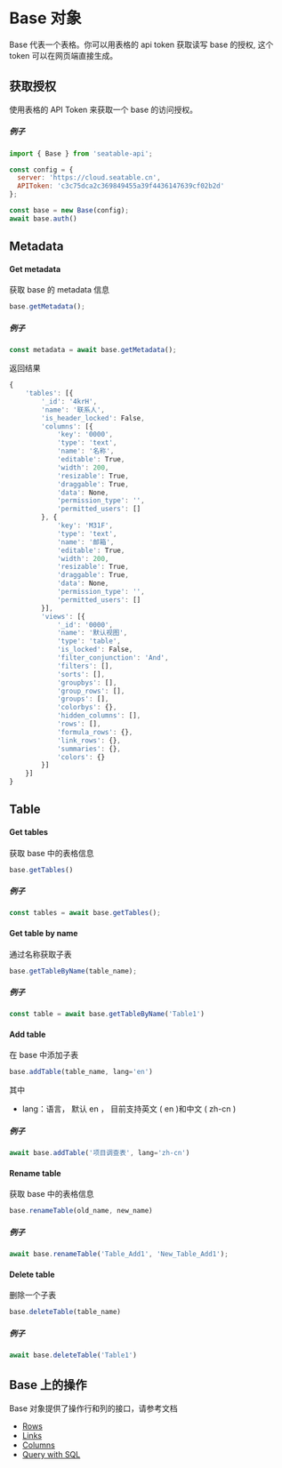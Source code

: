 # Base 对象

Base 代表一个表格。你可以用表格的 api token 获取读写 base 的授权, 这个 token 可以在网页端直接生成。

## 获取授权

使用表格的 API Token 来获取一个 base 的访问授权。

##### 例子

```javascript
import { Base } from 'seatable-api';

const config = {
  server: 'https://cloud.seatable.cn',
  APIToken: 'c3c75dca2c369849455a39f4436147639cf02b2d'
};

const base = new Base(config);
await base.auth()
```

## Metadata

#### Get metadata

获取 base 的 metadata 信息

```javascript
base.getMetadata();
```

##### 例子

```javascript
const metadata = await base.getMetadata();
```

返回结果

```javascript
{
	'tables': [{
		'_id': '4krH',
		'name': '联系人',
		'is_header_locked': False,
		'columns': [{
			'key': '0000',
			'type': 'text',
			'name': '名称',
			'editable': True,
			'width': 200,
			'resizable': True,
			'draggable': True,
			'data': None,
			'permission_type': '',
			'permitted_users': []
		}, {
			'key': 'M31F',
			'type': 'text',
			'name': '邮箱',
			'editable': True,
			'width': 200,
			'resizable': True,
			'draggable': True,
			'data': None,
			'permission_type': '',
			'permitted_users': []
		}],
		'views': [{
			'_id': '0000',
			'name': '默认视图',
			'type': 'table',
			'is_locked': False,
			'filter_conjunction': 'And',
			'filters': [],
			'sorts': [],
			'groupbys': [],
			'group_rows': [],
			'groups': [],
			'colorbys': {},
			'hidden_columns': [],
			'rows': [],
			'formula_rows': {},
			'link_rows': {},
			'summaries': {},
			'colors': {}
		}]
	}]
}
```

## Table

####  Get tables

获取 base 中的表格信息

```javascript
base.getTables()
```

##### 例子

```javascript
const tables = await base.getTables();
```

####  Get table by name

通过名称获取子表

```javascript
base.getTableByName(table_name);
```

##### 例子

```javascript
const table = await base.getTableByName('Table1')
```

#### Add table

在 base 中添加子表

```javascript
base.addTable(table_name, lang='en')
```

其中

* lang：语言， 默认 en ， 目前支持英文 ( en )和中文 ( zh-cn )

##### 例子

```javascript
await base.addTable('项目调查表', lang='zh-cn')
```

####  Rename table

获取 base 中的表格信息

```javascript
base.renameTable(old_name, new_name)
```

##### 例子

```javascript
await base.renameTable('Table_Add1', 'New_Table_Add1');
```

####  Delete table

删除一个子表

```javascript
base.deleteTable(table_name)
```

##### 例子

```javascript
await base.deleteTable('Table1')
```

## Base 上的操作

Base 对象提供了操作行和列的接口，请参考文档

* [Rows](rows.md)
* [Links](links.md)
* [Columns](columns.md)
* [Query with SQL](query.md)


